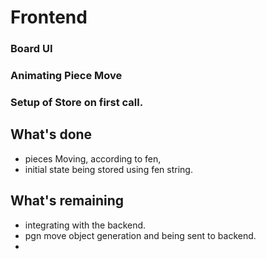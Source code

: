# Frontend

<!-- Parts -->
### Board UI
### Animating Piece Move
### Setup of Store on first call.

## What's done
- pieces Moving, according to fen,
- initial state being stored using fen string.

## What's remaining
- integrating with the backend.
- pgn move object generation and being sent to backend.
- 